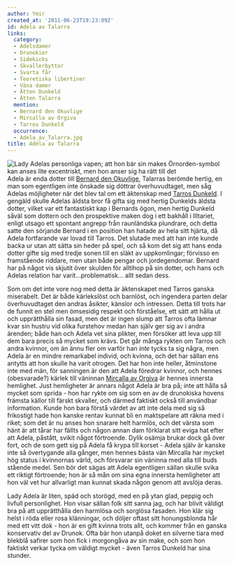 ```yaml
---
author: Ymir
created_at: '2011-06-23T19:23:09Z'
id: Adela av Talarra
links:
  category:
  - Adelsdamer
  - Drunokier
  - Sidekicks
  - Skvallerbyttor
  - Svarta får
  - Teoretiska libertiner
  - Väna damer
  - Ätten Dunkeld
  - Ätten Talarra
  mention:
  - Bernard den Okuvlige
  - Mircalla av Orgiva
  - Tarros Dunkeld
  occurrence:
  - Adela_av_Talarra.jpg
title: Adela av Talarra
---
```


![Lady Adelas personliga vapen; att hon bär sin makes Örnorden-symbol kan anses lite excentriskt,
men hon anser sig ha rätt till det] Adela är enda dotter till [Bernard den Okuvlige], Talarras
berömde hertig, en man som egentligen inte önskade sig döttrar överhuvudtaget, men såg Adelas
möjligheter när det blev tal om ett äktenskap med [Tarros Dunkeld]. I gengäld skulle Adelas äldsta
bror få gifta sig med hertig Dunkelds äldsta dotter, vilket var ett fantastiskt kap i Bernards ögon,
men hertig Dunkeld såväl som dottern och den prospektive maken dog i ett bakhåll i Illtariet, enligt
utsago ett spontant angrepp från raunländska plundrare, och detta satte den sörjande Bernard i en
position han hatade av hela sitt hjärta, då Adela fortfarande var lovad till Tarros. Det slutade med
att han inte kunde backa ur utan att sätta sin heder på spel, och så kom det sig att hans enda
dotter gifte sig med tredje sonen till en släkt av uppkomlingar; förvisso en framstående riddare,
men utan både pengar och jordegendomar. Bernard har på något vis skjutit över skulden för alltihop
på sin dotter, och hans och Adelas relation har varit...problematisk... allt sedan dess.

Som om det inte vore nog med detta är äktenskapet med Tarros ganska miserabelt. Det är både
kärlekslöst och barnlöst, och ingendera parten delar överhuvudtaget den andras åsikter, känslor och
intressen. Detta till trots har de funnit en stel men ömsesidig respekt och förståelse, ett sätt att
hålla ut och upprätthålla sin fasad, men det är ingen slump att Tarros ofta lämnar kvar sin hustru
vid olika furstehov medan han själv ger sig av i andra ärenden; både han och Adela vet sina plikter,
men försöker att leva upp till dem bara precis så mycket som krävs. Det går många rykten om Tarros
och andra kvinnor, om än ännu fler om varför han *inte* tycks ta sig några, men Adela är en mindre
remarkabel individ, och kvinna, och det har sällan ens antytts att hon skulle ha varit otrogen. Det
har hon inte heller, åtminstone inte med män, för sanningen är den att Adela föredrar kvinnor, och
hennes (obesvarade?) kärlek till väninnan [Mircalla av Orgiva] är hennes innersta hemlighet. Just
hemligheter är annars något Adela är bra på; inte att hålla så mycket som sprida - hon har rykte om
sig som en av de drunokiska hovens främsta källor till färskt skvaller, och därmed faktiskt också
till användbar information. Kunde hon bara förstå värdet av att inte dela med sig så frikostigt hade
hon kanske rentav kunnat bli en maktspelare att räkna med i riket; som det är nu anses hon snarare
helt harmlös, och det värsta som hänt är att tårar har fällts och någon annan dam förklarat sitt
eviga hat efter att Adela, påstått, svikit något förtroende. Dylik osämja brukar dock gå över fort,
och de som gett sig på Adela få krypa till korset - Adela själv är kanske inte så övertygande alla
gånger, men hennes bästa vän Mircalla har mycket hög status i kvinnornas värld, och försvarar sin
väninna med alla till buds stående medel. Sen bör det sägas att Adela egentligen sällan skulle svika
ett riktigt förtroende; hon är så mån om sina egna innersta hemligheter att hon väl vet hur
allvarligt man kunnat skada någon genom att avslöja deras.

Lady Adela är liten, späd och storögd, med en på ytan glad, peppig och livfull personlighet. Hon
visar sällan folk sitt sanna jag, och har blivit väldigt bra på att upprätthålla den harmlösa och
sorglösa fasaden. Hon klär sig helst i röda eller rosa klänningar, och döljer oftast sitt
honungsblonda hår med ett vitt dok - hon är en gift kvinna trots allt, och kommer från en ganska
konservativ del av Drunok. Ofta bär hon utanpå doket en silverne tiara med blekblå safirer som hon
fick i morgongåva av sin make, och som hon faktiskt verkar tycka om väldigt mycket - även Tarros
Dunkeld har sina stunder.

  [Lady Adelas personliga vapen; att hon bär sin makes Örnorden-symbol kan anses lite excentriskt, men hon anser sig ha rätt till det]:
    Adela_av_Talarra.jpg
    "Lady Adelas personliga vapen; att hon bär sin makes Örnorden-symbol kan anses lite excentriskt, men hon anser sig ha rätt till det"
  [Bernard den Okuvlige]: Bernard_den_Okuvlige
  [Tarros Dunkeld]: Tarros_Dunkeld
  [Mircalla av Orgiva]: Mircalla_av_Orgiva